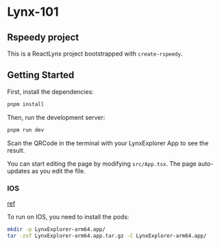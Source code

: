 # Lynx-101

## Rspeedy project

This is a ReactLynx project bootstrapped with `create-rspeedy`.

## Getting Started

First, install the dependencies:

```bash
pnpm install
```

Then, run the development server:

```bash
pnpm run dev
```

Scan the QRCode in the terminal with your LynxExplorer App to see the result.

You can start editing the page by modifying `src/App.tsx`. The page auto-updates as you edit the file.

### IOS

[ref](https://lynxjs.org/guide/start/quick-start.html#ios-simulator-platform=macos-arm64,explorer-platform=ios-simulator)

To run on IOS, you need to install the pods:

```bash
mkdir -p LynxExplorer-arm64.app/
tar -zxf LynxExplorer-arm64.app.tar.gz -C LynxExplorer-arm64.app/
```
